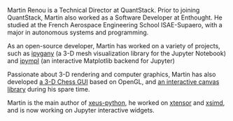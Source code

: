 Martin Renou is a Technical Director at QuantStack. Prior to joining QuantStack, Martin also worked as a Software Developer at Enthought. He studied at the French Aerospace Engineering School ISAE-Supaero, with a major in autonomous systems and programming.

As an open-source developer, Martin has worked on a variety of projects, such as <a href="https://github.com/QuantStack/ipygany">ipygany</a> (a 3-D mesh visualization library for the Jupyter Notebook) and <a href="https://github.com/matplotlib/ipympl">ipympl</a> (an interactive Matplotlib backend for Jupyter)

Passionate about 3-D rendering and computer graphics, Martin has also developed <a href="https://github.com/martinRenou/ToonChess">a 3-D Chess GUI</a> based on OpenGL, and <a href="https://github.com/martinRenou/ipycanvas">an interactive canvas library</a> during his spare time.

Martin is the main author of <a href="https://github.com/jupyter-xeus/xeus-python">xeus-python</a>, he worked on <a href="https://github.com/xtensor-stack/xtensor">xtensor</a> and <a href="https://github.com/xtensor-stack/xsimd">xsimd</a>, and is now working on Jupyter interactive widgets.

